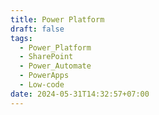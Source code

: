 ```yaml
---
title: Power Platform
draft: false
tags:
  - Power_Platform
  - SharePoint
  - Power_Automate
  - PowerApps
  - Low-code
date: 2024-05-31T14:32:57+07:00
---
```

